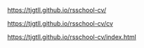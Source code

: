 
https://tjgtll.github.io/rsschool-cv/

https://tjgtll.github.io/rsschool-cv/cv

https://tjgtll.github.io/rsschool-cv/index.html

